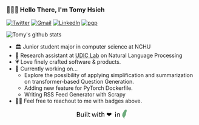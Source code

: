 ### 👨🏻‍💻 Hello There, I'm Tomy Hsieh

[![Twitter](https://img.shields.io/badge/Twitter-tomy0000000-%231DA1F3?logo=twitter)](https://twitter.com/tomy0000000)
[![Gmail](https://img.shields.io/badge/Gmail-tomy0000000%40gmail.com-%23D14836?logo=gmail)](mailto:tomy0000000@gmail.com)
[![LinkedIn](https://img.shields.io/badge/LinkedIn-Tomy%20Hsieh-%230077B5?logo=linkedin)](https://www.linkedin.com/in/tomy0000000)
[![pgp](https://img.shields.io/badge/pgp-9E47A53D54F34479-%2333A0FF?logo=keybase)](https://keybase.io/tomy0000000)

![Tomy's github stats](https://tomy-github-stats.vercel.app/api?username=tomy0000000&show_icons=true&theme=dracula)

- 🏛 Junior student major in computer science at NCHU
- 🔬 Research assistant at [UDIC Lab](http://udiclab.cs.nchu.edu.tw) on Natural Language Processing
- 💗 Love finely crafted software & products.
- 🔭 Currently working on...
  - Explore the possibility of applying simplification and summarization on transformer-based Question Generation.
  - Adding new feature for PyTorch Dockerfile.
  - Writing RSS Feed Generator with Scrapy
- 👋🏻 Feel free to reachout to me with badges above.

<p align="center">
<img src="https://github.com/tomy0000000/tomy0000000/blob/main/footer.svg" height="25"/>
</p>
